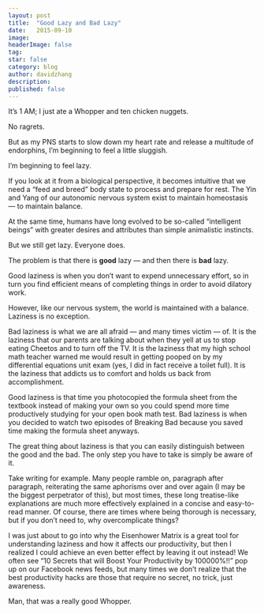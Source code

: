 ```yaml
---
layout:	post
title:	"Good Lazy and Bad Lazy"
date:	2015-09-10
image:
headerImage: false
tag:
star: false
category: blog
author: davidzhang
description:
published: false
---
```


  It’s 1 AM; I just ate a Whopper and ten chicken nuggets.

No ragrets.

But as my PNS starts to slow down my heart rate and release a multitude of endorphins, I’m beginning to feel a little sluggish.

I’m beginning to feel lazy.

If you look at it from a biological perspective, it becomes intuitive that we need a “feed and breed” body state to process and prepare for rest. The Yin and Yang of our autonomic nervous system exist to maintain homeostasis — to maintain balance.

At the same time, humans have long evolved to be so-called “intelligent beings” with greater desires and attributes than simple animalistic instincts.

But we still get lazy. Everyone does.

The problem is that there is **good** lazy — and then there is **bad** lazy.

Good laziness is when you don’t want to expend unnecessary effort, so in turn you find efficient means of completing things in order to avoid dilatory work.

However, like our nervous system, the world is maintained with a balance. Laziness is no exception.

Bad laziness is what we are all afraid — and many times victim — of. It is the laziness that our parents are talking about when they yell at us to stop eating Cheetos and to turn off the TV. It is the laziness that my high school math teacher warned me would result in getting pooped on by my differential equations unit exam (yes, I did in fact receive a toilet full). It is the laziness that addicts us to comfort and holds us back from accomplishment.

Good laziness is that time you photocopied the formula sheet from the textbook instead of making your own so you could spend more time productively studying for your open book math test. Bad laziness is when you decided to watch two episodes of Breaking Bad because you saved time making the formula sheet anyways.

The great thing about laziness is that you can easily distinguish between the good and the bad. The only step you have to take is simply be aware of it.

Take writing for example. Many people ramble on, paragraph after paragraph, reiterating the same aphorisms over and over again (I may be the biggest perpetrator of this), but most times, these long treatise-like explanations are much more effectively explained in a concise and easy-to-read manner. Of course, there are times where being thorough is necessary, but if you don’t need to, why overcomplicate things?

I was just about to go into why the Eisenhower Matrix is a great tool for understanding laziness and how it affects our productivity, but then I realized I could achieve an even better effect by leaving it out instead! We often see “10 Secrets that will Boost Your Productivity by 100000%!!” pop up on our Facebook news feeds, but many times we don’t realize that the best productivity hacks are those that require no secret, no trick, just awareness.

Man, that was a really good Whopper.
